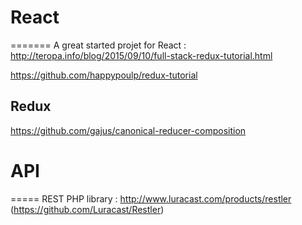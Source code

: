 # React
=======
A great started projet for React : http://teropa.info/blog/2015/09/10/full-stack-redux-tutorial.html

https://github.com/happypoulp/redux-tutorial

## Redux
https://github.com/gajus/canonical-reducer-composition


# API
=====
REST PHP library : http://www.luracast.com/products/restler (https://github.com/Luracast/Restler)
